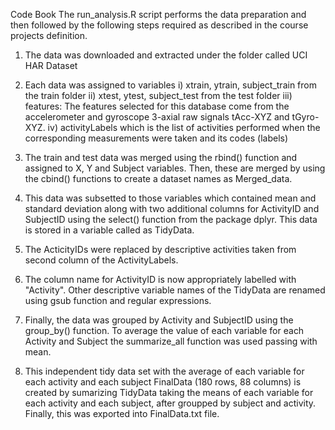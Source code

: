 Code Book
The run_analysis.R script performs the data preparation and then followed by the following steps required as described in the 
course projects definition.

1. The data was downloaded and extracted under the folder called UCI HAR Dataset

2. Each data was assigned to variables
i) xtrain, ytrain, subject_train from the train folder
ii) xtest, ytest, subject_test from the test folder
iii) features: The features selected for this database come from the accelerometer and gyroscope 3-axial raw signals tAcc-XYZ and tGyro-XYZ.
iv) activityLabels which is the list of activities performed when the corresponding measurements were taken and its codes (labels)

3. The train and test data was merged using the rbind() function and assigned to X, Y and Subject variables. Then, these are merged by using the cbind() functions to create a dataset names as Merged_data.

4. This data was subsetted to those variables which contained mean and standard deviation along with two additional columns for ActivityID and SubjectID using the select() function from the package dplyr. This data is stored in a variable called as TidyData.

5. The ActicityIDs were replaced by descriptive activities taken from second column of the ActivityLabels.

6. The column name for ActivityID is now appropriately labelled  with "Activity". Other descriptive variable names of the TidyData are renamed using gsub function and regular expressions.

7. Finally, the data was grouped by Activity and SubjectID using the group_by() function. To average the value of each variable for each Activity and Subject the summarize_all function was used passing with mean. 

8. This independent tidy data set with the average of each variable for each activity and each subject FinalData (180 rows, 88 columns) is created by sumarizing TidyData taking the means of each variable for each activity and each subject, after groupped by subject and activity.
Finally, this was exported into FinalData.txt file.